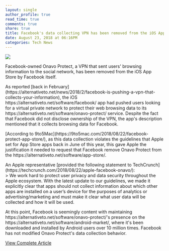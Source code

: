 ```yaml
---
layout: single
author_profile: true
read_time: true
comments: true
share: true
title: Facebook's data collecting VPN has been removed from the iOS App Store
date: August 23, 2018 at 06:16PM
categories: Tech News
---
```

<img class="align-center" src="%20http://ifttt.com/images/no_image_card.png">
<p>Facebook-owned Onavo Protect, a VPN that sent users' browsing information to the social network, has been removed from the iOS App Store by Facebook itself.</p><p>As reported [back in February](https://alternativeto.net/news/2018/2/facebook-is-pushing-a-vpn-that-collects-your-information), the iOS https://alternativeto.net/software/facebook/ app had pushed users looking for a virtual private network to protect their web browsing data to its https://alternativeto.net/software/onavo-protect/ service. Despite the fact that Facebook did not disclose ownership of the VPN, the app's description mentioned that it collects browsing data for Facebook.</p><p>[According to 9to5Mac](https://9to5mac.com/2018/08/22/facebook-protect-app-store/), as this data collection violates the guidelines that Apple set for App Store apps back in June of this year, this gave Apple the justification it needed to request that Facebook remove Onavo Protect from the https://alternativeto.net/software/app-store/.</p><p>An Apple representative [provided the following statement to TechCrunch](https://techcrunch.com/2018/08/22/apple-facebook-onavo/):<br/>> We work hard to protect user privacy and data security throughout the Apple ecosystem. With the latest update to our guidelines, we made it explicitly clear that apps should not collect information about which other apps are installed on a user’s device for the purposes of analytics or advertising/marketing and must make it clear what user data will be collected and how it will be used.</p><p>At this point, Facebook is seemingly content with maintaining https://alternativeto.net/software/onavo-protect/'s presence on the https://alternativeto.net/software/android-market/, where it's been downloaded and installed by Android users over 10 million times. Facebook has not modified Onavo Protect's data collection behavior.</p>

<a class="btn btn--info" href="https://alternativeto.net/news/2018/8/facebook-s-data-collecting-vpn-is-being-removed-from-the-ios-app-store">View Complete Article</a>